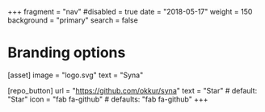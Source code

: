 +++
fragment = "nav"
#disabled = true
date = "2018-05-17"
weight = 150
background = "primary"
search = false

# Branding options
[asset]
  image = "logo.svg"
  text = "Syna"

[repo_button]
  url = "https://github.com/okkur/syna"
  text = "Star" # default: "Star"
  icon = "fab fa-github" # defaults: "fab fa-github"
+++
